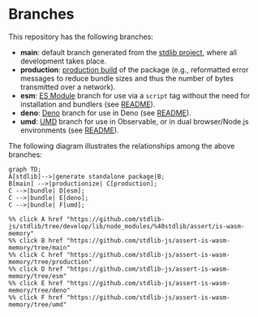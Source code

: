 <!--

@license Apache-2.0

Copyright (c) 2022 The Stdlib Authors.

Licensed under the Apache License, Version 2.0 (the "License");
you may not use this file except in compliance with the License.
You may obtain a copy of the License at

    http://www.apache.org/licenses/LICENSE-2.0

Unless required by applicable law or agreed to in writing, software
distributed under the License is distributed on an "AS IS" BASIS,
WITHOUT WARRANTIES OR CONDITIONS OF ANY KIND, either express or implied.
See the License for the specific language governing permissions and
limitations under the License.

-->

# Branches

This repository has the following branches:

-   **main**: default branch generated from the [stdlib project][stdlib-url], where all development takes place.
-   **production**: [production build][production-url] of the package (e.g., reformatted error messages to reduce bundle sizes and thus the number of bytes transmitted over a network).
-   **esm**: [ES Module][esm-url] branch for use via a `script` tag without the need for installation and bundlers (see [README][esm-readme]).
-   **deno**: [Deno][deno-url] branch for use in Deno (see [README][deno-readme]).
-   **umd**: [UMD][umd-url] branch for use in Observable, or in dual browser/Node.js environments (see [README][umd-readme]).

The following diagram illustrates the relationships among the above branches:

```mermaid
graph TD;
A[stdlib]-->|generate standalone package|B;
B[main] -->|productionize| C[production];
C -->|bundle| D[esm];
C -->|bundle| E[deno];
C -->|bundle| F[umd];

%% click A href "https://github.com/stdlib-js/stdlib/tree/develop/lib/node_modules/%40stdlib/assert/is-wasm-memory"
%% click B href "https://github.com/stdlib-js/assert-is-wasm-memory/tree/main"
%% click C href "https://github.com/stdlib-js/assert-is-wasm-memory/tree/production"
%% click D href "https://github.com/stdlib-js/assert-is-wasm-memory/tree/esm"
%% click E href "https://github.com/stdlib-js/assert-is-wasm-memory/tree/deno"
%% click F href "https://github.com/stdlib-js/assert-is-wasm-memory/tree/umd"
```

[stdlib-url]: https://github.com/stdlib-js/stdlib/tree/develop/lib/node_modules/%40stdlib/assert/is-wasm-memory
[production-url]: https://github.com/stdlib-js/assert-is-wasm-memory/tree/production
[deno-url]: https://github.com/stdlib-js/assert-is-wasm-memory/tree/deno
[deno-readme]: https://github.com/stdlib-js/assert-is-wasm-memory/blob/deno/README.md
[umd-url]: https://github.com/stdlib-js/assert-is-wasm-memory/tree/umd
[umd-readme]: https://github.com/stdlib-js/assert-is-wasm-memory/blob/umd/README.md
[esm-url]: https://github.com/stdlib-js/assert-is-wasm-memory/tree/esm
[esm-readme]: https://github.com/stdlib-js/assert-is-wasm-memory/blob/esm/README.md